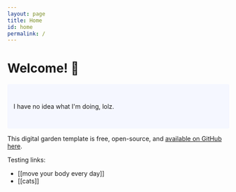 ```yaml
---
layout: page
title: Home
id: home
permalink: /
---
```


# Welcome! 🌱

<p style="padding: 3em 1em; background: #f5f7ff; border-radius: 4px;">
  I have no idea what I'm doing, lolz.
</p>

This digital garden template is free, open-source, and [available on GitHub here](https://github.com/maximevaillancourt/digital-garden-jekyll-template).

Testing links:
- [[move your body every day]]
- [[cats]]

<style>
  .wrapper {
    max-width: 46em;
  }
</style>
